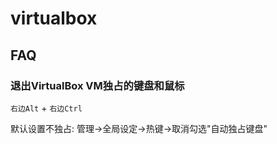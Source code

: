# virtualbox
## FAQ
### 退出VirtualBox VM独占的键盘和鼠标
`右边Alt` + `右边Ctrl`

默认设置不独占: 管理->全局设定->热键->取消勾选"自动独占键盘"